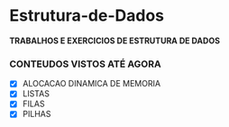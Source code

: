 # Estrutura-de-Dados
 **TRABALHOS E EXERCICIOS DE ESTRUTURA DE DADOS**

### **CONTEUDOS VISTOS ATÉ AGORA**

- [X] ALOCACAO DINAMICA DE MEMORIA
- [X] LISTAS
- [X] FILAS
- [X] PILHAS
